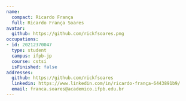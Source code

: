 ```yaml
---
name:
  compact: Ricardo França 
  full: Ricardo França Soares 
avatar:
  github: https://github.com/rickfsoares.png
occupations:
- id: 20212370047 
  type: student
  campus: ifpb-jp
  course: cstsi
  isFinished: false
addresses:
  github: https://github.com/rickfsoares
  linkedin: https://www.linkedin.com/in/ricardo-frança-6443891b9/
  email: franca.soares@academico.ifpb.edu.br
---
```

